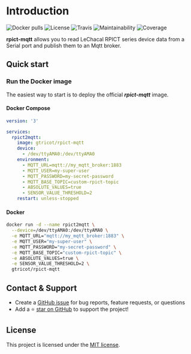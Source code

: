 # Introduction

![Docker pulls](https://img.shields.io/docker/pulls/gtricot/rpict-mqtt)
![License](https://img.shields.io/github/license/gtricot/rpict-mqtt)
![Travis](https://img.shields.io/travis/gtricot/rpict-mqtt/master)
![Maintainability](https://img.shields.io/codeclimate/maintainability/gtricot/rpict-mqtt)
![Coverage](https://img.shields.io/codeclimate/coverage/gtricot/rpict-mqtt)

**rpict-mqtt** allows you to read LeChacal RPICT series device data from a Serial port and publish them to an Mqtt broker.

## Quick start

### Run the Docker image
The easiest way to start is to deploy the official _**rpict-mqtt**_ image.

<!-- tabs:start -->
#### **Docker Compose**
```yaml
version: '3'

services:
  rpict2mqtt:
    image: gtricot/rpict-mqtt
    device:
      - /dev/ttyAMA0:/dev/ttyAMA0
    environment:
      - MQTT_URL=mqtt://my_mqtt_broker:1883
      - MQTT_USER=my-super-user
      - MQTT_PASSWORD=my-secret-password
      - MQTT_BASE_TOPIC=custom-rpict-topic
      - ABSOLUTE_VALUES=true
      - SENSOR_VALUE_THRESHOLD=2
    restart: unless-stopped
```
#### **Docker**
```bash
docker run -d --name rpict2mqtt \
  --device=/dev/ttyAMA0:/dev/ttyAMA0 \
  -e MQTT_URL="mqtt://my_mqtt_broker:1883" \
  -e MQTT_USER="my-super-user" \
  -e MQTT_PASSWORD="my-secret-password" \
  -e MQTT_BASE_TOPIC="custom-rpict-topic" \
  -e ABSOLUTE_VALUES=true \
  -e SENSOR_VALUE_THRESHOLD=2 \
  gtricot/rpict-mqtt
```
<!-- tabs:end -->

## Contact & Support

- Create a [GitHub issue](https://github.com/gtricot/rpict-mqtt/issues) for bug reports, feature requests, or questions
- Add a ⭐️ [star on GitHub](https://github.com/gtricot/rpict-mqtt) to support the project!

## License

This project is licensed under the [MIT license](https://github.com/gtricot/rpict-mqtt/blob/master/LICENSE).

<!-- GitHub Buttons -->
<script async defer src="https://buttons.github.io/buttons.js"></script>